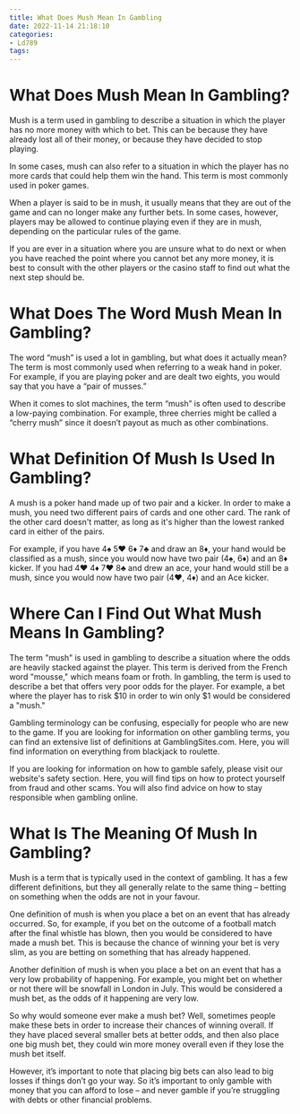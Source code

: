 ```yaml
---
title: What Does Mush Mean In Gambling
date: 2022-11-14 21:18:10
categories:
- Ld789
tags:
---
```



#  What Does Mush Mean In Gambling?

Mush is a term used in gambling to describe a situation in which the player has no more money with which to bet. This can be because they have already lost all of their money, or because they have decided to stop playing.

In some cases, mush can also refer to a situation in which the player has no more cards that could help them win the hand. This term is most commonly used in poker games.

When a player is said to be in mush, it usually means that they are out of the game and can no longer make any further bets. In some cases, however, players may be allowed to continue playing even if they are in mush, depending on the particular rules of the game.

If you are ever in a situation where you are unsure what to do next or when you have reached the point where you cannot bet any more money, it is best to consult with the other players or the casino staff to find out what the next step should be.

#  What Does The Word Mush Mean In Gambling?

The word “mush” is used a lot in gambling, but what does it actually mean? The term is most commonly used when referring to a weak hand in poker. For example, if you are playing poker and are dealt two eights, you would say that you have a “pair of musses.”

When it comes to slot machines, the term “mush” is often used to describe a low-paying combination. For example, three cherries might be called a “cherry mush” since it doesn’t payout as much as other combinations.

#  What Definition Of Mush Is Used In Gambling?

A mush is a poker hand made up of two pair and a kicker. In order to make a mush, you need two different pairs of cards and one other card. The rank of the other card doesn't matter, as long as it's higher than the lowest ranked card in either of the pairs.

For example, if you have 4♠ 5♥ 6♦ 7♣ and draw an 8♦, your hand would be classified as a mush, since you would now have two pair (4♠, 6♦) and an 8♦ kicker. If you had 4♥ 4♦ 7♥ 8♣ and drew an ace, your hand would still be a mush, since you would now have two pair (4♥, 4♦) and an Ace kicker.

#  Where Can I Find Out What Mush Means In Gambling?

The term "mush" is used in gambling to describe a situation where the odds are heavily stacked against the player. This term is derived from the French word "mousse," which means foam or froth. In gambling, the term is used to describe a bet that offers very poor odds for the player. For example, a bet where the player has to risk $10 in order to win only $1 would be considered a "mush."

Gambling terminology can be confusing, especially for people who are new to the game. If you are looking for information on other gambling terms, you can find an extensive list of definitions at GamblingSites.com. Here, you will find information on everything from blackjack to roulette.

If you are looking for information on how to gamble safely, please visit our website's safety section. Here, you will find tips on how to protect yourself from fraud and other scams. You will also find advice on how to stay responsible when gambling online.

#  What Is The Meaning Of Mush In Gambling?

Mush is a term that is typically used in the context of gambling. It has a few different definitions, but they all generally relate to the same thing – betting on something when the odds are not in your favour.

One definition of mush is when you place a bet on an event that has already occurred. So, for example, if you bet on the outcome of a football match after the final whistle has blown, then you would be considered to have made a mush bet. This is because the chance of winning your bet is very slim, as you are betting on something that has already happened.

Another definition of mush is when you place a bet on an event that has a very low probability of happening. For example, you might bet on whether or not there will be snowfall in London in July. This would be considered a mush bet, as the odds of it happening are very low.

So why would someone ever make a mush bet? Well, sometimes people make these bets in order to increase their chances of winning overall. If they have placed several smaller bets at better odds, and then also place one big mush bet, they could win more money overall even if they lose the mush bet itself.

However, it’s important to note that placing big bets can also lead to big losses if things don’t go your way. So it’s important to only gamble with money that you can afford to lose – and never gamble if you’re struggling with debts or other financial problems.